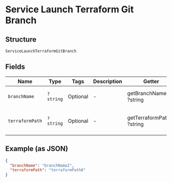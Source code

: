 
# Service Launch Terraform Git Branch

## Structure

`ServiceLaunchTerraformGitBranch`

## Fields

| Name | Type | Tags | Description | Getter | Setter |
|  --- | --- | --- | --- | --- | --- |
| `branchName` | `?string` | Optional | - | getBranchName(): ?string | setBranchName(?string branchName): void |
| `terraformPath` | `?string` | Optional | - | getTerraformPath(): ?string | setTerraformPath(?string terraformPath): void |

## Example (as JSON)

```json
{
  "branchName": "branchName2",
  "terraformPath": "terraformPath8"
}
```

